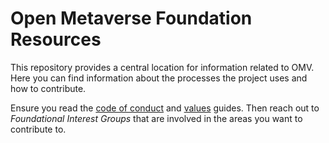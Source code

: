 # Open Metaverse Foundation Resources

This repository provides a central location for information related to OMV. Here you can find information about the processes the project uses and how to contribute.

Ensure you read the [code of conduct](CODE_OF_CONDUCT.md) and [values](values.md) guides. Then reach out to *Foundational Interest Groups* that are involved in the areas you want to contribute to.
